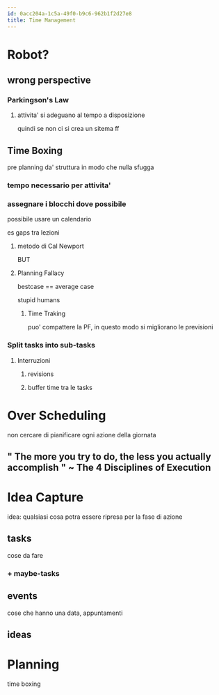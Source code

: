 ```yaml
---
id: 0acc204a-1c5a-49f0-b9c6-962b1f2d27e8
title: Time Management
---
```


# Robot?

## wrong perspective

### Parkingson's Law

1.  attivita' si adeguano al tempo a disposizione

    quindi se non ci si crea un sitema ff

## Time Boxing

pre planning da' struttura in modo che nulla sfugga

### tempo necessario per attivita'

### assegnare i blocchi dove possibile

possibile usare un calendario

es gaps tra lezioni

1.  metodo di Cal Newport

    BUT

2.  Planning Fallacy

    bestcase == average case

    stupid humans

    1.  Time Traking

        puo' compattere la PF, in questo modo si migliorano le previsioni

### Split tasks into sub-tasks

1.  Interruzioni

    1.  revisions

    2.  buffer time tra le tasks

# Over Scheduling

non cercare di pianificare ogni azione della giornata

## " The more you try to do, the less you actually accomplish " ~ The 4 Disciplines of Execution

# Idea Capture

idea: qualsiasi cosa potra essere ripresa per la fase di azione

## tasks

cose da fare

### + maybe-tasks

## events

cose che hanno una data, appuntamenti

## ideas

# Planning

time boxing
